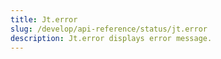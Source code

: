 ```yaml
---
title: Jt.error
slug: /develop/api-reference/status/jt.error
description: Jt.error displays error message.
---
```


<Autofunction function="Jt.error" />
